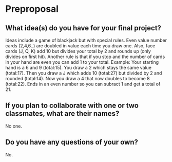 # Preproposal

## What idea(s) do you have for your final project?

Ideas include a game of blackjack but with special rules. Even value number cards (2,4,6..) are doubled in value each time you draw one. Also, face cards (J, Q, K) add 10 but divides your total by 2 and rounds up (only divides on first hit). Another rule is that if you stop and the number of cards in your hand are even you can add 1 to your total. Example: Your starting hand is a 6 and 9 (total:15). You draw a 2 which stays the same value (total:17). Then you draw a J which adds 10 (total:27) but divided by 2 and rounded (total:14). Now you draw a 4 that now doubles to become 8 (total:22). Ends in an even number so you can subract 1 and get a total of 21.

## If you plan to collaborate with one or two classmates, what are their names?

No one.

## Do you have any questions of your own?

No.
